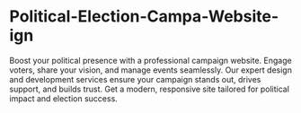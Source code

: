 # Political-Election-Campa-Website-ign
Boost your political presence with a professional campaign website. Engage voters, share your vision, and manage events seamlessly. Our expert design and development services ensure your campaign stands out, drives support, and builds trust. Get a modern, responsive site tailored for political impact and election success.
